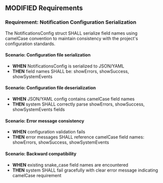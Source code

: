 ## MODIFIED Requirements
### Requirement: Notification Configuration Serialization
The NotificationsConfig struct SHALL serialize field names using camelCase convention to maintain consistency with the project's configuration standards.

#### Scenario: Configuration file serialization
- **WHEN** NotificationsConfig is serialized to JSON/YAML
- **THEN** field names SHALL be: showErrors, showSuccess, showSystemEvents

#### Scenario: Configuration file deserialization
- **WHEN** JSON/YAML config contains camelCase field names
- **THEN** system SHALL correctly parse showErrors, showSuccess, showSystemEvents fields

#### Scenario: Error message consistency
- **WHEN** configuration validation fails
- **THEN** error messages SHALL reference camelCase field names: showErrors, showSuccess, showSystemEvents

#### Scenario: Backward compatibility
- **WHEN** existing snake_case field names are encountered
- **THEN** system SHALL fail gracefully with clear error message indicating camelCase requirement